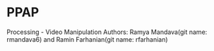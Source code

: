 # PPAP
Processing - Video Manipulation
Authors: Ramya Mandava(git name: rmandava6) and Ramin Farhanian(git name: rfarhanian)
